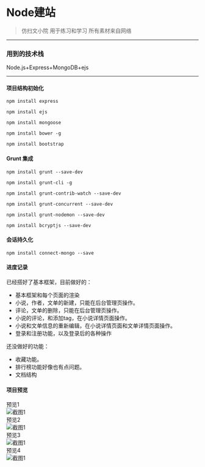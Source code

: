 ﻿# Node建站
>仿扫文小院
>用于练习和学习
>所有素材来自网络
<hr>

### 用到的技术栈
Node.js+Express+MongoDB+ejs
<hr>

#### 项目结构初始化

```
npm install express

npm install ejs

npm install mongoose

npm install bower -g

npm install bootstrap
```
#### Grunt 集成

```
npm install grunt --save-dev

npm install grunt-cli -g

npm install grunt-contrib-watch --save-dev

npm install grunt-concurrent --save-dev

npm install grunt-nodemon --save-dev

npm install bcryptjs --save-dev

```
#### 会话持久化

```
npm install connect-mongo --save

```

#### 进度记录
已经搭好了基本框架，目前做好的：
* 基本框架和每个页面的渲染
* 小说，作者，文单的新建，只能在后台管理页操作。
* 评论，文单的删除，只能在后台管理页操作。
* 小说的评论，和添加tag，在小说详情页面操作。
* 小说和文单信息的重新编辑，在小说详情页面和文单详情页面操作。
* 登录和注册功能，以及登录后的各种操作

还没做好的功能：
* 收藏功能。
* 排行榜功能好像也有点问题。
* 文档结构

#### 项目预览
预览1<br>
![截图1](https://catsugar.github.io/pics/4-1.png)<br>
预览2<br>
![截图1](https://catsugar.github.io/pics/4-2.png)<br>
预览3<br>
![截图1](https://catsugar.github.io/pics/4-3.png)<br>
预览4<br>
![截图1](https://catsugar.github.io/pics/4-4.png)<br>


